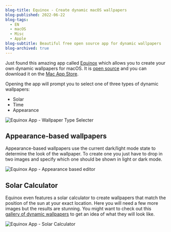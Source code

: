 ```yaml
---
blog-title: Equinox - Create dynamic macOS wallpapers
blog-published: 2022-06-22
blog-tags:
  - EN
  - macOS
  - Misc
  - Apple
blog-subtitle: Beautiful free open source app for dynamic wallpapers
blog-archived: true
---
```


Just found this amazing app called [Equinox](https://equinoxmac.com) which allows you to create your own dynamic wallpapers for macOS. It is [open source](https://github.com/rlxone/Equinox) and you can download it on the [Mac App Store](https://apps.apple.com/us/app/equinox-create-wallpaper/id1591510203).

Opening the app will prompt you to select one of three types of dynamic wallpapers:
- Solar 
- Time 
- Appearance 

![Equinox App - Wallpaper Type Selecter](/images/equinox.jpg)

## Appearance-based wallpapers 

Appearance-based wallpapers use the current dark/light mode state to determine the look of the wallpaper.
To create one you just have to drop in two images and specify which one should be shown in light or dark mode.

![Equinox App - Appearance based editor](/images/appearance.jpg)

## Solar Calculator 

Equinox even features a solar calculator to create wallpapers that match the position of the sun at your exact location.
Here you will need a few more images but the results are stunning. You might want to check out this [gallery of dynamic wallpapers](https://dynamicwallpaper.club/gallery) to get an idea of what they will look like.

![Equinox App - Solar Calculator](/images/solarcalculator.jpg)